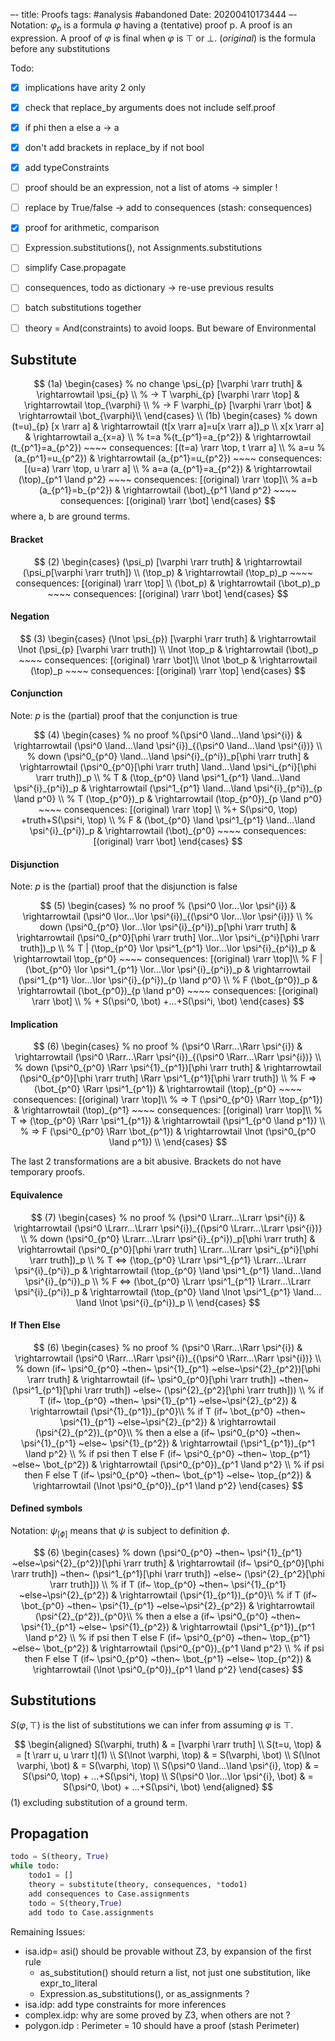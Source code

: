–-
title: Proofs
tags: #analysis #abandoned
Date: 20200410173444
–-
Notation: $\varphi_p$ is a formula $\varphi$ having a (tentative) proof p.  A proof is an expression.  A proof of $\varphi$ is final when $\varphi$ is $\top$ or $\bot$.
$(original)$ is the formula before any substitutions

Todo:
- [x] implications have arity 2 only
- [x] check that replace_by arguments does not include self.proof
- [x] if phi then a else a → a 
- [x] don't add brackets in replace_by if not bool
- [x] add typeConstraints
- [ ] proof should be an expression, not a list of atoms → simpler !
- [ ] replace by True/false → add to consequences (stash: consequences)
- [x] proof for arithmetic, comparison
- [ ] Expression.substitutions(), not Assignments.substitutions
- [ ] simplify Case.propagate

- [ ] consequences, todo as dictionary → re-use previous results
- [ ] batch substitutions together
- [ ] theory = And(constraints) to avoid loops. But beware of Environmental

## Substitute
$$
(1a) \begin{cases}
% no change
\psi_{p} [\varphi \rarr truth]    & \rightarrowtail \psi_{p} \\
% -> T
\varphi_{p} [\varphi \rarr \top] & \rightarrowtail \top_{\varphi} \\
% -> F
\varphi_{p} [\varphi \rarr \bot] & \rightarrowtail \bot_{\varphi}\\
\end{cases} \\
(1b) \begin{cases}
% down
(t=u)_{p} [x \rarr a] & \rightarrowtail (t[x \rarr a]=u[x \rarr a])_p \\
x[x \rarr a] & \rightarrowtail a_{x=a} \\
% t=a
%(t_{p^1}=a_{p^2}) & \rightarrowtail (t_{p^1}=a_{p^2}) ~~~~ consequences: [(t=a) \rarr \top, t \rarr  a] \\
% a=u
%(a_{p^1}=u_{p^2}) & \rightarrowtail (a_{p^1}=u_{p^2}) ~~~~ consequences: [(u=a) \rarr \top, u \rarr a] \\
% a=a
(a_{p^1}=a_{p^2}) & \rightarrowtail (\top)_{p^1 \land p^2}  ~~~~ consequences: [(original) \rarr \top]\\
% a=b
(a_{p^1}=b_{p^2}) & \rightarrowtail (\bot)_{p^1 \land p^2}  ~~~~ consequences: [(original) \rarr \bot]
\end{cases}
$$
where a, b are ground terms. 

#### Bracket
$$
(2) \begin{cases}
(\psi_p) [\varphi \rarr truth]   & \rightarrowtail (\psi_p[\varphi \rarr truth]) \\
(\top_p) & \rightarrowtail (\top_p)_p  ~~~~ consequences: [(original) \rarr \top] \\
(\bot_p) & \rightarrowtail (\bot_p)_p  ~~~~ consequences: [(original) \rarr \bot]
\end{cases} 
$$

#### Negation
$$
(3) \begin{cases}
(\lnot \psi_{p}) [\varphi \rarr truth]    & \rightarrowtail \lnot (\psi_{p} [\varphi \rarr truth]) \\
\lnot \top_p & \rightarrowtail (\bot)_p   ~~~~ consequences: [(original) \rarr \bot]\\
\lnot \bot_p & \rightarrowtail (\top)_p  ~~~~ consequences: [(original) \rarr \top]
\end{cases}
$$

#### Conjunction
Note: $p$ is the (partial) proof that the conjunction is true

$$
(4) \begin{cases}
% no proof
%(\psi^0 \land…\land \psi^{i})    & \rightarrowtail  (\psi^0 \land…\land \psi^{i})_{(\psi^0 \land…\land \psi^{i})} \\
% down
(\psi^0_{p^0} \land…\land \psi^{i}_{p^i})_p[\phi \rarr truth]    & \rightarrowtail 
(\psi^0_{p^0}[\phi \rarr truth] \land…\land \psi^i_{p^i}[\phi \rarr truth])_p \\
% T &
(\top_{p^0} \land \psi^1_{p^1} \land…\land \psi^{i}_{p^i})_p    & \rightarrowtail 
(\psi^1_{p^1} \land…\land \psi^{i}_{p^i})_{p \land p^0} \\
% T
(\top_{p^0})_p    & \rightarrowtail (\top_{p^0})_{p \land p^0}  ~~~~ consequences: [(original) \rarr \top] \\ 
%+ S(\psi^0, \top) +truth+S(\psi^i, \top) \\
% F &
(\bot_{p^0} \land \psi^1_{p^1} \land…\land \psi^{i}_{p^i})_p    & \rightarrowtail 
(\bot)_{p^0} ~~~~ consequences: [(original) \rarr \bot]
\end{cases}
$$

#### Disjunction
Note: $p$ is the (partial) proof that the disjunction is false

$$
(5) \begin{cases}
% no proof
% (\psi^0 \lor…\lor \psi^{i})    & \rightarrowtail (\psi^0 \lor…\lor \psi^{i})_{(\psi^0 \lor…\lor \psi^{i})} \\
% down
(\psi^0_{p^0} \lor…\lor \psi^{i}_{p^i})_p[\phi \rarr truth]    & \rightarrowtail 
(\psi^0_{p^0}[\phi \rarr truth] \lor…\lor \psi^i_{p^i}[\phi \rarr truth])_p \\
% T |
(\top_{p^0} \lor \psi^1_{p^1} \lor…\lor \psi^{i}_{p^i})_p    & \rightarrowtail  
\top_{p^0}  ~~~~ consequences: [(original) \rarr \top]\\
% F |
(\bot_{p^0} \lor \psi^1_{p^1} \lor…\lor \psi^{i}_{p^i})_p    & \rightarrowtail
(\psi^1_{p^1} \lor…\lor \psi^{i}_{p^i})_{p \land p^0} \\
% F
(\bot_{p^0})_p    & \rightarrowtail
(\bot_{p^0})_{p \land p^0} ~~~~ consequences: [(original) \rarr \bot] \\
% + S(\psi^0, \bot) +...+S(\psi^i, \bot)
\end{cases}
$$

#### Implication

$$
(6) \begin{cases}
% no proof
% (\psi^0 \Rarr…\Rarr \psi^{i})    & \rightarrowtail (\psi^0 \Rarr…\Rarr \psi^{i})_{(\psi^0 \Rarr…\Rarr \psi^{i})} \\
% down
(\psi^0_{p^0} \Rarr \psi^{1}_{p^1})[\phi \rarr truth]    & \rightarrowtail 
(\psi^0_{p^0}[\phi \rarr truth] \Rarr \psi^1_{p^1}[\phi \rarr truth]) \\
% F =>
(\bot_{p^0} \Rarr \psi^1_{p^1})    & \rightarrowtail  
(\top)_{p^0}  ~~~~ consequences: [(original) \rarr \top]\\
% => T
(\psi^0_{p^0} \Rarr \top_{p^1})    & \rightarrowtail
(\top)_{p^1}  ~~~~ consequences: [(original) \rarr \top]\\
% T =>
(\top_{p^0} \Rarr \psi^1_{p^1})    & \rightarrowtail  
(\psi^1_{p^0 \land p^1}) \\
% => F
(\psi^0_{p^0} \Rarr \bot_{p^1})    & \rightarrowtail
\lnot (\psi^0_{p^0 \land p^1}) \\
\end{cases}
$$

The last 2 transformations are a bit abusive. Brackets do not have temporary proofs.

#### Equivalence
$$
(7) \begin{cases}
% no proof
% (\psi^0 \Lrarr…\Lrarr \psi^{i})   & \rightarrowtail (\psi^0 \Lrarr…\Lrarr \psi^{i})_{(\psi^0 \Lrarr…\Lrarr \psi^{i})} \\
% down
(\psi^0_{p^0} \Lrarr…\Lrarr \psi^{i}_{p^i})_p[\phi \rarr truth]    & \rightarrowtail 
(\psi^0_{p^0}[\phi \rarr truth] \Lrarr…\Lrarr \psi^i_{p^i}[\phi \rarr truth])_p \\
% T ⇔
(\top_{p^0} \Lrarr \psi^1_{p^1} \Lrarr…\Lrarr \psi^{i}_{p^i})_p    & \rightarrowtail  
(\top_{p^0} \land \psi^1_{p^1} \land…\land \psi^{i}_{p^i})_p \\
% F ⇔
(\bot_{p^0} \Lrarr \psi^1_{p^1} \Lrarr…\Lrarr \psi^{i}_{p^i})_p    & \rightarrowtail
(\top_{p^0} \land \lnot \psi^1_{p^1} \land…\land \lnot \psi^{i}_{p^i})_p \\
\end{cases}
$$

#### If Then Else

$$
(6) \begin{cases}
% no proof
% (\psi^0 \Rarr…\Rarr \psi^{i})    & \rightarrowtail (\psi^0 \Rarr…\Rarr \psi^{i})_{(\psi^0 \Rarr…\Rarr \psi^{i})} \\
% down
(if~ \psi^0_{p^0} ~then~ \psi^{1}_{p^1} ~else~\psi^{2}_{p^2})[\phi \rarr truth]    & \rightarrowtail 
(if~ \psi^0_{p^0}[\phi \rarr truth]) ~then~ (\psi^1_{p^1}[\phi \rarr truth]) ~else~ (\psi^{2}_{p^2}[\phi \rarr truth])) \\
% if T
(if~ \top_{p^0} ~then~ \psi^{1}_{p^1} ~else~\psi^{2}_{p^2})    & \rightarrowtail  
(\psi^{1}_{p^1})_{p^0}\\
% if T
(if~ \bot_{p^0} ~then~ \psi^{1}_{p^1} ~else~\psi^{2}_{p^2})    & \rightarrowtail
(\psi^{2}_{p^2})_{p^0}\\
% then a else a
(if~ \psi^0_{p^0} ~then~ \psi^{1}_{p^1} ~else~ \psi^{1}_{p^2})    & \rightarrowtail  
(\psi^1_{p^1})_{p^1 \land p^2} \\
% if psi then T else F
(if~ \psi^0_{p^0} ~then~ \top_{p^1} ~else~ \bot_{p^2})    & \rightarrowtail
(\psi^0_{p^0})_{p^1 \land p^2} \\
% if psi then F else T
(if~ \psi^0_{p^0} ~then~ \bot_{p^1} ~else~ \top_{p^2})    & \rightarrowtail
(\lnot \psi^0_{p^0})_{p^1 \land p^2}
\end{cases}
$$

#### Defined symbols
Notation: $\psi_{[\phi]}$ means that $\psi$ is subject to definition $\phi$.

$$
(6) \begin{cases}
% down
(\psi^0_{p^0} ~then~ \psi^{1}_{p^1} ~else~\psi^{2}_{p^2})[\phi \rarr truth]    & \rightarrowtail 
(if~ \psi^0_{p^0}[\phi \rarr truth]) ~then~ (\psi^1_{p^1}[\phi \rarr truth]) ~else~ (\psi^{2}_{p^2}[\phi \rarr truth])) \\
% if T
(if~ \top_{p^0} ~then~ \psi^{1}_{p^1} ~else~\psi^{2}_{p^2})    & \rightarrowtail  
(\psi^{1}_{p^1})_{p^0}\\
% if T
(if~ \bot_{p^0} ~then~ \psi^{1}_{p^1} ~else~\psi^{2}_{p^2})    & \rightarrowtail
(\psi^{2}_{p^2})_{p^0}\\
% then a else a
(if~ \psi^0_{p^0} ~then~ \psi^{1}_{p^1} ~else~ \psi^{1}_{p^2})    & \rightarrowtail  
(\psi^1_{p^1})_{p^1 \land p^2} \\
% if psi then T else F
(if~ \psi^0_{p^0} ~then~ \top_{p^1} ~else~ \bot_{p^2})    & \rightarrowtail
(\psi^0_{p^0})_{p^1 \land p^2} \\
% if psi then F else T
(if~ \psi^0_{p^0} ~then~ \bot_{p^1} ~else~ \top_{p^2})    & \rightarrowtail
(\lnot \psi^0_{p^0})_{p^1 \land p^2}
\end{cases}
$$
## Substitutions
$S(\varphi, \top)$ is the list of substitutions we can infer from assuming $\varphi$ is $\top$.

$$
\begin{aligned}
S(\varphi, truth) & = [\varphi \rarr truth] \\
S(t=u, \top) & = [t \rarr u, u \rarr t](1) \\
S(\lnot \varphi, \top) & = S(\varphi, \bot) \\
S(\lnot \varphi, \bot) & = S(\varphi, \top) \\
S(\psi^0 \land…\land \psi^{i}, \top) & = S(\psi^0, \top) + ...+S(\psi^i, \top) \\
S(\psi^0 \lor…\lor \psi^{i}, \bot) & = S(\psi^0, \bot) + ...+S(\psi^i, \bot)
\end{aligned}
$$
(1) excluding substitution of a ground term.

## Propagation

```py
todo = S(theory, True)
while todo:
    todo1 = []
    theory = substitute(theory, consequences, *todo1)
    add consequences to Case.assignments
    todo = S(theory,True)
    add todo to Case.assignments
```

Remaining Issues:
* isa.idp= asi() should be provable without Z3, by expansion of the first rule
    * as_substitution() should return a list, not just one substitution, like expr_to_literal
    * Expression.as_substitutions(), or as_assignments ?
* isa.idp: add type constraints for more inferences
* complex.idp: why are some proved by Z3, when others are not ?
* polygon.idp : Perimeter = 10 should have a proof (stash Perimeter)


